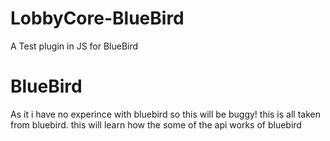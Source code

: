 # LobbyCore-BlueBird
A Test plugin in JS for BlueBird
# BlueBird
As it i have no experince with bluebird so this will be buggy!
this is all taken from bluebird.
this will learn how the some of the api works of bluebird